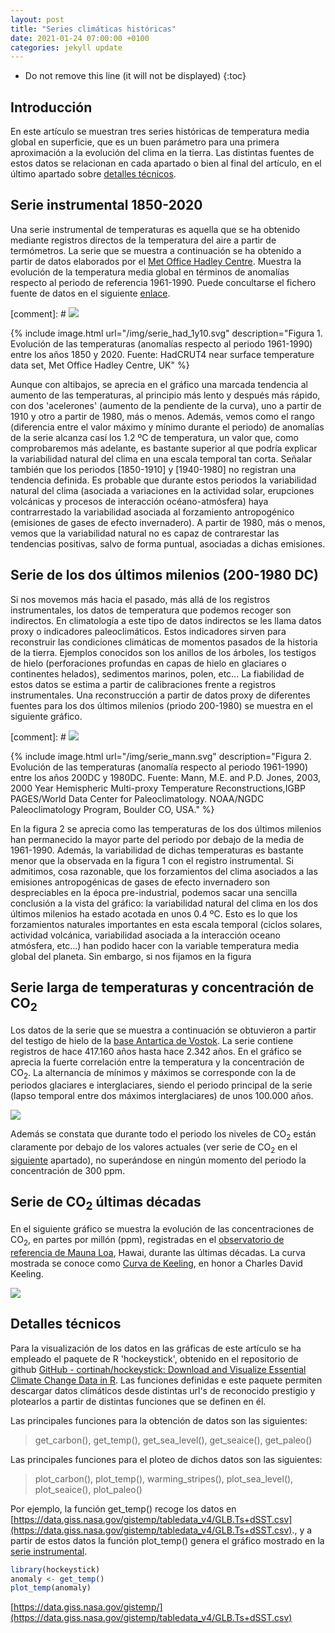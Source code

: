 ```yaml
---
layout: post
title: "Series climáticas históricas"
date: 2021-01-24 07:00:00 +0100
categories: jekyll update
---
```


* Do not remove this line (it will not be displayed)
{:toc}

## Introducción
En este artículo se muestran tres series históricas de temperatura media global en superficie, que es un buen parámetro para una primera aproximación a la evolución del clima en la tierra. Las distintas fuentes de estos datos se relacionan en cada apartado o bien al final del artículo, en el último apartado sobre [detalles técnicos](#detalles).

<a id="temp_instru"></a>
## Serie instrumental 1850-2020 

Una serie instrumental de temperaturas es aquella que se ha obtenido mediante registros directos de la temperatura del aire a partir de termómetros. La serie que se muestra a continuación se ha obtenido a partir de datos elaborados por el  [Met Office Hadley Centre](https://www.metoffice.gov.uk/hadobs/hadcrut4/index.html). Muestra la evolución de la temperatura media global en términos de anomalías respecto al periodo de referencia 1961-1990. Puede concultarse el fichero fuente de datos en el siguiente [enlace](https://www.metoffice.gov.uk/hadobs/hadcrut4/data/current/time_series/HadCRUT.4.6.0.0.annual_ns_avg.txt).

[comment]: # ![](/img/serie_had.svg)
								
{% include image.html url="/img/serie_had_1y10.svg" description="Figura 1. Evolución de las temperaturas (anomalías respecto al periodo 1961-1990) entre los años 1850 y 2020. Fuente: HadCRUT4 near surface temperature data set, Met Office Hadley Centre, UK" %}

Aunque con altibajos, se aprecia en el gráfico una marcada tendencia al aumento de las temperaturas, al principio más lento y después más rápido, con dos 'acelerones' (aumento de la pendiente de la curva), uno a partir de 1910 y otro a partir de 1980, más o menos. Además, vemos como el rango (diferencia entre el valor máximo y mínimo durante el periodo) de anomalías de la serie alcanza casí los 1.2 ºC de temperatura, un valor que, como comprobaremos más adelante, es bastante superior al que podría explicar la variabilidad natural del clima en una escala temporal tan corta. Señalar también que los periodos [1850-1910] y [1940-1980] no registran una tendencia definida. Es probable que durante estos periodos la variabilidad natural del clima (asociada a variaciones en la actividad solar, erupciones volcánicas y procesos de interacción océano-atmósfera) haya contrarrestado la variabilidad asociada al forzamiento antropogénico (emisiones de gases de efecto invernadero). A partir de 1980, más o menos, vemos que la variabilidad natural no es capaz de contrarestar las tendencias positivas, salvo de forma puntual, asociadas a dichas emisiones.

## Serie de los dos últimos milenios (200-1980 DC)
Si nos movemos más hacia el pasado, más allá de los registros instrumentales, los datos de temperatura que podemos recoger son indirectos. En climatología a este tipo de datos indirectos se les llama datos proxy o indicadores paleoclimáticos. Estos indicadores sirven para reconstruir las condiciones climáticas de momentos pasados de la historia de la tierra. Ejemplos conocidos son los anillos de los árboles, los testigos de hielo (perforaciones profundas en capas de hielo en glaciares o continentes helados), sedimentos marinos, polen, etc... La fiabilidad de estos datos se estima a partir de calibraciones frente a registros instrumentales. Una reconstrucción a partir de datos proxy de diferentes fuentes para los dos últimos milenios (priodo 200-1980) se muestra en el siguiente gráfico. 

[comment]: # ![](/img/serie_mann.svg)

{% include image.html url="/img/serie_mann.svg" description="Figura 2. Evolución de las temperaturas (anomalía respecto al periodo 1961-1990) entre los años 200DC y 1980DC. Fuente: Mann, M.E. and P.D. Jones, 2003, 2000 Year Hemispheric Multi-proxy Temperature Reconstructions,IGBP PAGES/World Data Center for Paleoclimatology. NOAA/NGDC Paleoclimatology Program, Boulder CO, USA." %}


En la figura 2 se aprecia como las temperaturas de los dos últimos milenios han permanecido la mayor parte del periodo por debajo de la media de 1961-1990. Además, la variabilidad de dichas temperaturas es bastante menor que la observada en la figura 1 con el registro instrumental. Si admitimos, cosa razonable, que los forzamientos del clima asociados a las emisiones antropogénicas de gases de efecto invernadero son despreciables en la época pre-industrial, podemos sacar una sencilla conclusión a la vista del gráfico: la variabilidad natural del clima en los dos últimos milenios ha estado acotada en unos 0.4 ºC. Esto es lo que los forzamientos naturales importantes en esta escala temporal (ciclos solares, actividad volcánica, variabilidad asociada a la interacción oceano atmósfera, etc...) han podido hacer con la variable temperatura media global del planeta. Sin embargo, si nos fijamos en la figura 
## Serie larga de temperaturas y concentración de CO<sub>2</sub>

Los datos de la serie que se muestra a continuación se obtuvieron a partir del testigo de hielo de la [base Antartica de Vostok](https://es.wikipedia.org/wiki/Base_Vostok). La serie contiene registros de hace 417.160 años hasta hace 2.342 años. En el gráfico se aprecia la fuerte correlación entre la temperatura y la concentración de CO<sub>2</sub>. La alternancia de mínimos y máximos  se corresponde con la de periodos glaciares e interglaciares, siendo el periodo principal de la serie (lapso temporal entre dos máximos interglaciares) de unos 100.000 años.

![](/img/vostok_serie.png)

Además se constata que durante todo el periodo los niveles de CO<sub>2</sub> están claramente por debajo de los valores actuales (ver serie de CO<sub>2</sub> en el [siguiente](#carbon) apartado), no superándose en ningún momento del periodo la concentración de 300 ppm.

<a id="carbon"></a>
## Serie de CO<sub>2</sub> últimas décadas 
En el siguiente gráfico se muestra la evolución de las concentraciones de CO<sub>2</sub>, en partes por millón (ppm), registradas en el [observatorio de referencia de Mauna Loa](https://en.wikipedia.org/wiki/Mauna_Loa_Observatory), Hawai, durante las últimas décadas. La curva mostrada se conoce como [Curva de Keeling](https://es.wikipedia.org/wiki/Curva_de_Keeling#Mediciones_en_Mauna_Loa), en honor a Charles David Keeling.

![](/img/carbon.png)

<a id="detalles"></a>
## Detalles técnicos 

Para la visualización de los datos en las gráficas de este artículo se ha empleado el  paquete de R 'hockeystick', obtenido en  el repositorio de github  [GitHub - cortinah/hockeystick: Download and Visualize Essential Climate Change Data in R](https://github.com/cortinah/hockeystick). Las funciones definidas e este paquete permiten descargar datos climáticos desde distintas url's de reconocido prestigio y plotearlos a partir de distintas funciones que se definen en él.

Las principales funciones para la obtención de datos son las siguientes:
> get_carbon(), get_temp(), get_sea_level(), get_seaice(), get_paleo()

Las principales funciones para el ploteo de dichos datos son las siguientes:
> plot_carbon(), plot_temp(), warming_stripes(), plot_sea_level(), plot_seaice(), plot_paleo()

Por ejemplo, la función get_temp() recoge los datos en [https://data.giss.nasa.gov/gistemp/tabledata_v4/GLB.Ts+dSST.csv](https://data.giss.nasa.gov/gistemp/tabledata_v4/GLB.Ts+dSST.csv)., y a partir de estos datos la función plot_temp() genera el gráfico mostrado en la [serie instrumental](#temp_instru). 

```r
library(hockeystick)
anomaly <- get_temp()
plot_temp(anomaly)
```

[https://data.giss.nasa.gov/gistemp/](https://data.giss.nasa.gov/gistemp/tabledata_v4/GLB.Ts+dSST.csv)
